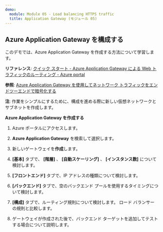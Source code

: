 ```yaml
---
demo:
  module: Module 05 - Load balancing HTTPS traffic
  title: Application Gateway (モジュール 05)
---
```

## Azure Application Gateway を構成する

このデモでは、Azure Application Gateway を作成する方法について学習します。 

**リファレンス**: [クイック スタート - Azure Application Gateway による Web トラフィックのルーティング - Azure portal](https://learn.microsoft.com/azure/application-gateway/quick-create-portal)

**参照**: [Azure Application Gateway を使用してネットワーク トラフィックをエンドツーエンドで暗号化する](https://github.com/MicrosoftDocs/mslearn-end-to-end-encryption-with-app-gateway)

**注**: 作業をシンプルにするために、構成を進める際に新しい仮想ネットワークとサブネットを作成します。 

**Azure Application Gateway を作成する**

1. Azure ポータルにアクセスします。

1. **Azure Application Gateway** を検索して選択します。

1. 新しいゲートウェイを**作成**します。

1. **[基本]** タブで、 **[階層]** 、 **[自動スケーリング]** 、 **[インスタンス数]** について検討します。

1. **[フロントエンド]** タブで、IP アドレスの種類について検討します。

1. **[バックエンド]** タブで、空のバックエンド プールを使用するタイミングについて検討します。

1. **[構成]** タブで、ルーティング規則について検討します。 ロード バランサーの規則と比較します。

1. ゲートウェイが作成された後で、バックエンド ターゲットを追加してテストする場合について説明します。 
